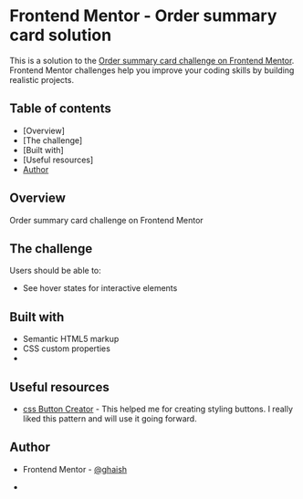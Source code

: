 # Frontend Mentor - Order summary card solution

This is a solution to the [Order summary card challenge on Frontend Mentor](https://www.frontendmentor.io/challenges/order-summary-component-QlPmajDUj). Frontend Mentor challenges help you improve your coding skills by building realistic projects. 

## Table of contents

- [Overview]
- [The challenge]
- [Built with]
- [Useful resources]
- [Author](#author)


## Overview
Order summary card challenge on Frontend Mentor
## The challenge

Users should be able to:

- See hover states for interactive elements





## Built with

- Semantic HTML5 markup
- CSS custom properties
- 



## Useful resources

- [css Button Creator](https://cssbuttoncreator.com/) - This helped me for creating  styling buttons. I really liked this pattern and will use it going forward.



## Author


- Frontend Mentor - [@ghaish](https://www.frontendmentor.io/profile/ghaish)
 

*
